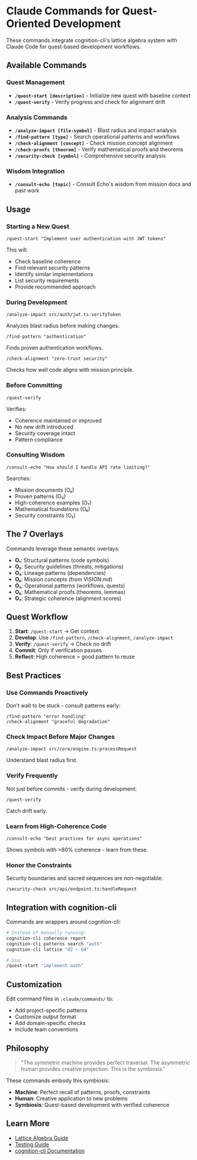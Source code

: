 # Claude Commands for Quest-Oriented Development

These commands integrate cognition-cli's lattice algebra system with Claude Code for quest-based development workflows.

## Available Commands

### Quest Management

- **`/quest-start [description]`** - Initialize new quest with baseline context
- **`/quest-verify`** - Verify progress and check for alignment drift

### Analysis Commands

- **`/analyze-impact [file:symbol]`** - Blast radius and impact analysis
- **`/find-pattern [type]`** - Search operational patterns and workflows
- **`/check-alignment [concept]`** - Check mission concept alignment
- **`/check-proofs [theorem]`** - Verify mathematical proofs and theorems
- **`/security-check [symbol]`** - Comprehensive security analysis

### Wisdom Integration

- **`/consult-echo [topic]`** - Consult Echo's wisdom from mission docs and past work

## Usage

### Starting a New Quest

```
/quest-start "Implement user authentication with JWT tokens"
```

This will:

- Check baseline coherence
- Find relevant security patterns
- Identify similar implementations
- List security requirements
- Provide recommended approach

### During Development

```
/analyze-impact src/auth/jwt.ts:verifyToken
```

Analyzes blast radius before making changes.

```
/find-pattern "authentication"
```

Finds proven authentication workflows.

```
/check-alignment "zero-trust security"
```

Checks how well code aligns with mission principle.

### Before Committing

```
/quest-verify
```

Verifies:

- Coherence maintained or improved
- No new drift introduced
- Security coverage intact
- Pattern compliance

### Consulting Wisdom

```
/consult-echo "How should I handle API rate limiting?"
```

Searches:

- Mission documents (O₄)
- Proven patterns (O₅)
- High-coherence examples (O₇)
- Mathematical foundations (O₆)
- Security constraints (O₂)

## The 7 Overlays

Commands leverage these semantic overlays:

- **O₁**: Structural patterns (code symbols)
- **O₂**: Security guidelines (threats, mitigations)
- **O₃**: Lineage patterns (dependencies)
- **O₄**: Mission concepts (from VISION.md)
- **O₅**: Operational patterns (workflows, quests)
- **O₆**: Mathematical proofs (theorems, lemmas)
- **O₇**: Strategic coherence (alignment scores)

## Quest Workflow

1. **Start**: `/quest-start` → Get context
2. **Develop**: Use `/find-pattern`, `/check-alignment`, `/analyze-impact`
3. **Verify**: `/quest-verify` → Check no drift
4. **Commit**: Only if verification passes
5. **Reflect**: High coherence = good pattern to reuse

## Best Practices

### Use Commands Proactively

Don't wait to be stuck - consult patterns early:

```
/find-pattern "error handling"
/check-alignment "graceful degradation"
```

### Check Impact Before Major Changes

```
/analyze-impact src/core/engine.ts:processRequest
```

Understand blast radius first.

### Verify Frequently

Not just before commits - verify during development:

```
/quest-verify
```

Catch drift early.

### Learn from High-Coherence Code

```
/consult-echo "best practices for async operations"
```

Shows symbols with >80% coherence - learn from these.

### Honor the Constraints

Security boundaries and sacred sequences are non-negotiable:

```
/security-check src/api/endpoint.ts:handleRequest
```

## Integration with cognition-cli

Commands are wrappers around cognition-cli:

```bash
# Instead of manually running:
cognition-cli coherence report
cognition-cli patterns search "auth"
cognition-cli lattice "O2 ~ O4"

# Use:
/quest-start "implement auth"
```

## Customization

Edit command files in `.claude/commands/` to:

- Add project-specific patterns
- Customize output format
- Add domain-specific checks
- Include team conventions

## Philosophy

> "The symmetric machine provides perfect traversal.
> The asymmetric human provides creative projection.
> This is the symbiosis."

These commands embody this symbiosis:

- **Machine**: Perfect recall of patterns, proofs, constraints
- **Human**: Creative application to new problems
- **Symbiosis**: Quest-based development with verified coherence

## Learn More

- [Lattice Algebra Guide](../../docs/LATTICE_ALGEBRA.md)
- [Testing Guide](../../TESTING.md)
- [cognition-cli Documentation](../../README.md)
